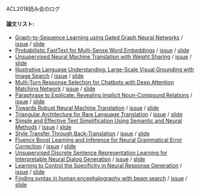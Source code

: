 ACL2018読み会のログ
#### 論文リスト:
  - [Graph-to-Sequence Learning using Gated Graph Neural Networks](https://aclanthology.info/papers/P18-1026/p18-1026) /
  [issue](#) /
  [slide](#)
  - [Probabilistic FastText for Multi-Sense Word Embeddings](https://aclanthology.info/papers/P18-1001/p18-1001) /
  [issue](#) /
  [slide](#)
  - [Unsupervised Neural Machine Translation with Weight Sharing](https://aclanthology.info/papers/P18-1005/p18-1005) /
  [issue](#) /
  [slide](#)
  - [Illustrative Language Understanding: Large-Scale Visual Grounding with Image Search](https://aclanthology.info/papers/P18-1085/p18-1085) /
  [issue](#) /
  [slide](#)
  - [Multi-Turn Response Selection for Chatbots with Deep Attention Matching Network](https://aclanthology.info/papers/P18-1103/p18-1103) /
  [issue](#) /
  [slide](#)
  - [Paraphrase to Explicate: Revealing Implicit Noun-Compound Relations](https://aclanthology.info/papers/P18-1111/p18-1111) /
  [issue](https://github.com/OnizukaLab/ConferenceProceedings/issues/15) /
  [slide](#)
  - [Towards Robust Neural Machine Translation](https://aclanthology.info/papers/P18-1163/p18-1163) /
  [issue](#) /
  [slide](#)
  - [Triangular Architecture for Rare Language Translation](https://aclanthology.info/papers/P18-1006/p18-1006) /
  [issue](#) /
  [slide](#)
  - [Simple and Effective Text Simplification Using Semantic and Neural Methods](https://aclanthology.info/papers/P18-1016/p18-1016) /
  [issue](#) /
  [slide](#)
  - [Style Transfer Through Back-Translation](https://aclanthology.info/papers/P18-1080/p18-1080) /
  [issue](#) /
  [slide](#)
  - [Fluency Boost Learning and Inference for Neural Grammatical Error Correction](https://aclanthology.info/papers/P18-1097/p18-1097) /
  [issue](#) /
  [slide](#)
  - [Unsupervised Discrete Sentence Representation Learning for Interpretable Neural Dialog Generation](https://aclanthology.info/papers/P18-1101/p18-1101) /
  [issue](#) /
  [slide](#)
  - [Learning to Control the Specificity in Neural Response Generation](https://aclanthology.info/papers/P18-1102/p18-1102) /
  [issue](#) /
  [slide](#)
  - [Finding syntax in human encephalography with beam search](https://aclanthology.info/papers/P18-1254/p18-1254) /
  [issue](#) /
  [slide](#)
